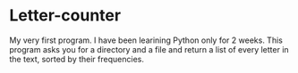 # Letter-counter
My very first program. I have been learining Python only for 2 weeks.
This program asks you for a directory and a file and return a list of every letter in the text, sorted by their frequencies.
